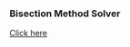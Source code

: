 ### Bisection Method Solver
<a href="https://fatin007.github.io/Bisection_Method_Calculator/" target="_blank">Click here</a>